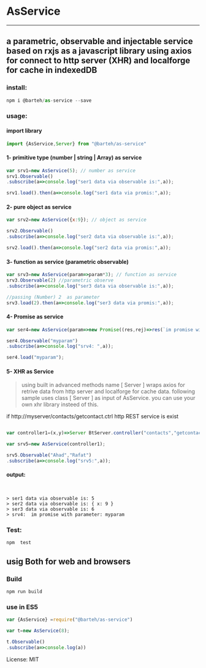 # AsService
---
## a parametric, observable and  injectable service based on rxjs as a javascript library using axios for connect to http server (XHR) and localforge for cache in indexedDB

### install:

```js
npm i @barteh/as-service --save
```

### usage:
####  import library
```js
import {AsService,Server} from "@barteh/as-service"
```

#### 1-  primitive type (number  | string | Array) as service
```js
var srv1=new AsService(5); // number as service
srv1.Observable()
.subscribe(a=>console.log("ser1 data via observable is:",a));

srv1.load().then(a=>console.log("ser1 data via promis:",a));
```


#### 2- pure object as service
```js
var srv2=new AsService({x:9}); // object as service

srv2.Observable()
.subscribe(a=>console.log("ser2 data via observable is:",a));

srv2.load().then(a=>console.log("ser2 data via promis:",a));
```

#### 3- function as service (parametric observable)
```js
var srv3=new AsService(param=>param*3); // function as service
srv3.Observable(2) //parametric observe
.subscribe(a=>console.log("ser3 data via observable is:",a));

//passing (Number) 2  as parameter
srv3.load(2).then(a=>console.log("ser3 data via promis:",a));
```

#### 4- Promise as service 
```js
var ser4=new AsService(param=>new Promise((res,rej)=>res(`im promise with parameter: ${param}`)));

ser4.Observable("myparam")
.subscribe(a=>console.log("srv4: ",a));

ser4.load("myparam");
```
#### 5- XHR as Service
 >using built in advanced methods name [ Server ] wraps axios for retrive data from http server and localforge for cache data.
 following sample uses class [ Server ]  as input of AsService. you can use your own xhr library insteed of this.

 
if  http://myserver/contacts/getcontact.ctrl http REST service is exist

```js

var controller1=(x,y)=>Server BtServer.controller("contacts","getcontact",{name:x,lname:y});

var srv5=new AsService(controller1);

srv5.Observable("Ahad","Rafat")
.subscribe(a=>console.log("srv5:",a));
```
#### output:
```


> ser1 data via observable is: 5
> ser2 data via observable is: { x: 9 }
> ser3 data via observable is: 6
> srv4:  im promise with parameter: myparam

```

### Test:
 `npm  test`

## usig Both for web and browsers

### Build
 `npm run build`


### use in ES5
 ```js
 var {AsService} =require("@barteh/as-service")

var t=new AsService(8);

t.Observable()
.subscribe(a=>console.log(a))
 ```


License: MIT
